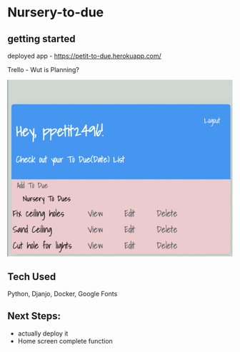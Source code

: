 # Nursery-to-due

## getting started
deployed app - https://petit-to-due.herokuapp.com/

Trello - Wut is Planning?

![Landing](main_app/static/images/readmepic.png)

## Tech Used
Python, Djanjo, Docker, Google Fonts

## Next Steps:
- actually deploy it 
- Home screen complete function 

